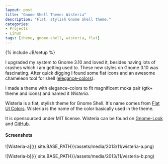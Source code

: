 ```yaml
---
layout: post
title: "Gnome Shell Theme: Wisteria"
description: "Flat, stylish Gnome Shell theme."
categories:
- Projects
- Linux
tags: [theme, gnome-shell, wisteria, flat]
---
```

{% include JB/setup %}

I upgraded my system to Gnome 3.10 and loved it, besides having lots of crashes which i am getting used to. These new styles on Gnome 3.10 was fascinating. After quick digging I found some flat icons and an awesome chameleon tool for shell ([elegance-colors](http://satya164.deviantart.com/art/Gnome-Shell-Elegance-Colors-305966388)).

I made a theme with elegance-colors to fit magnificent moka pair (gtk+ theme and icons) and named it *Wisteria*.

Wisteria is a flat, stylish theme for Gnome Shell. It's name comes from [Flat UI Colors](http://flatuicolors.com). Wisteria is the name of the color basically used in the theme.

It is opensourced under MIT license. Wisteria can be found on [Gnome-Look](http://gnome-look.org/content/show.php/Wisteria?content=161994) and [GitHub](https://github.com/dbtek/wisteria).

#### Screenshots

![Wisteria-a]({{ site.BASE_PATH}}/assets/media/2013/11/wisteria-a.png)

![Wisteria-b]({{ site.BASE_PATH}}/assets/media/2013/11/wisteria-b.png)

